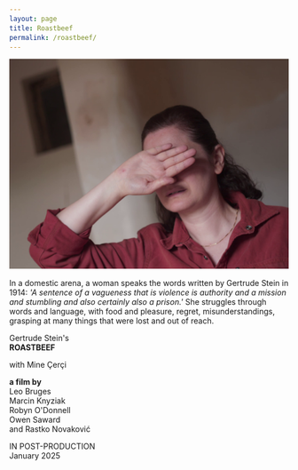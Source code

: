 ```yaml
---
layout: page
title: Roastbeef
permalink: /roastbeef/
---
```


![Beef](/images/beef.png)  

In a domestic arena, a woman speaks the words written by Gertrude Stein in 1914: _'A sentence of a vagueness that is violence is authority and a mission and stumbling and also certainly also a prison.'_ She struggles through words and language, with food and pleasure, regret, misunderstandings, grasping at many things that were lost and out of reach.  
    
Gertrude Stein's  
**ROASTBEEF**   
  
with Mine Çerçi  
  
**a film by**  
Leo Bruges  
Marcin Knyziak  
Robyn O'Donnell  
Owen Saward  
and Rastko Novaković  
  
IN POST-PRODUCTION  
January 2025  
